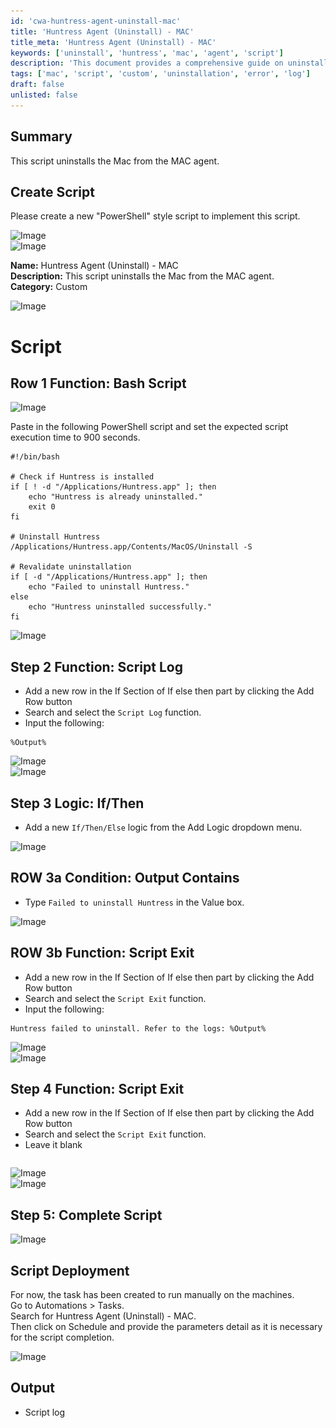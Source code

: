 ```yaml
---
id: 'cwa-huntress-agent-uninstall-mac'
title: 'Huntress Agent (Uninstall) - MAC'
title_meta: 'Huntress Agent (Uninstall) - MAC'
keywords: ['uninstall', 'huntress', 'mac', 'agent', 'script']
description: 'This document provides a comprehensive guide on uninstalling the Huntress agent from a Mac system using a custom script. It includes step-by-step instructions for creating and deploying the script, as well as handling potential errors during the uninstallation process.'
tags: ['mac', 'script', 'custom', 'uninstallation', 'error', 'log']
draft: false
unlisted: false
---
```

## Summary

This script uninstalls the Mac from the MAC agent.

## Create Script

Please create a new "PowerShell" style script to implement this script.

![Image](..\..\..\static\img\Huntress-Agent-(Uninstall)---MAC\image_1.png)  
![Image](..\..\..\static\img\Huntress-Agent-(Uninstall)---MAC\image_2.png)  

**Name:** Huntress Agent (Uninstall) - MAC  
**Description:** This script uninstalls the Mac from the MAC agent.  
**Category:** Custom  

![Image](..\..\..\static\img\Huntress-Agent-(Uninstall)---MAC\image_3.png)  

# Script

## Row 1 Function: Bash Script

![Image](..\..\..\static\img\Huntress-Agent-(Uninstall)---MAC\image_4.png)  

Paste in the following PowerShell script and set the expected script execution time to 900 seconds.

```
#!/bin/bash

# Check if Huntress is installed
if [ ! -d "/Applications/Huntress.app" ]; then
    echo "Huntress is already uninstalled."
    exit 0
fi

# Uninstall Huntress
/Applications/Huntress.app/Contents/MacOS/Uninstall -S

# Revalidate uninstallation
if [ -d "/Applications/Huntress.app" ]; then
    echo "Failed to uninstall Huntress."
else
    echo "Huntress uninstalled successfully."
fi
```

![Image](..\..\..\static\img\Huntress-Agent-(Uninstall)---MAC\image_5.png)  

## Step 2 Function: Script Log

- Add a new row in the If Section of If else then part by clicking the Add Row button
- Search and select the `Script Log` function.
- Input the following:  

```
%Output%
```

![Image](..\..\..\static\img\Huntress-Agent-(Uninstall)---MAC\image_6.png)  
![Image](..\..\..\static\img\Huntress-Agent-(Uninstall)---MAC\image_7.png)  

## Step 3 Logic: If/Then

- Add a new `If/Then/Else` logic from the Add Logic dropdown menu.  

![Image](..\..\..\static\img\Huntress-Agent-(Uninstall)---MAC\image_8.png)  

## ROW 3a Condition: Output Contains

- Type `Failed to uninstall Huntress` in the Value box.  

![Image](..\..\..\static\img\Huntress-Agent-(Uninstall)---MAC\image_9.png)  

## ROW 3b Function: Script Exit

- Add a new row in the If Section of If else then part by clicking the Add Row button
- Search and select the `Script Exit` function.
- Input the following:  

```
Huntress failed to uninstall. Refer to the logs: %Output%
```

![Image](..\..\..\static\img\Huntress-Agent-(Uninstall)---MAC\image_10.png)  
![Image](..\..\..\static\img\Huntress-Agent-(Uninstall)---MAC\image_11.png)  

## Step 4 Function: Script Exit

- Add a new row in the If Section of If else then part by clicking the Add Row button
- Search and select the `Script Exit` function.
- Leave it blank  

```
```

![Image](..\..\..\static\img\Huntress-Agent-(Uninstall)---MAC\image_10.png)  
![Image](..\..\..\static\img\Huntress-Agent-(Uninstall)---MAC\image_12.png)  

## Step 5: Complete Script

![Image](..\..\..\static\img\Huntress-Agent-(Uninstall)---MAC\image_13.png)  

## Script Deployment

For now, the task has been created to run manually on the machines.  
Go to Automations > Tasks.  
Search for Huntress Agent (Uninstall) - MAC.  
Then click on Schedule and provide the parameters detail as it is necessary for the script completion.  

![Image](..\..\..\static\img\Huntress-Agent-(Uninstall)---MAC\image_14.png)  

## Output

- Script log


